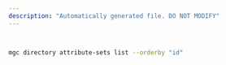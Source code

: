 ```yaml
---
description: "Automatically generated file. DO NOT MODIFY"
---
```


```bash


mgc directory attribute-sets list --orderby "id"

```